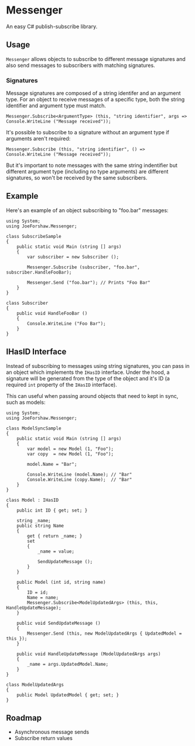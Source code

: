 # Messenger
An easy C# publish-subscribe library.

## Usage
`Messenger` allows objects to subscribe to different message signatures and also send messages to subscribers with matching signatures.

### Signatures
Message signatures are composed of a string identifer and an argument type. For an object to receive messages of a specific type, both the string identifier and argument type must match.
```
Messenger.Subscribe<ArgumentType> (this, "string identifier", args => Console.WriteLine ("Message received"));
```

It's possible to subscribe to a signature without an argument type if arguments aren't required:
```
Messenger.Subscribe (this, "string identifier", () => Console.WriteLine ("Message received"));
```

But it's important to note messages with the same string indentifier but different argument type (including no type arguments) are different signatures, so won't be received by the same subscribers.

## Example
Here's an example of an object subscribing to "foo.bar" messages:
```
using System;
using JoeForshaw.Messenger;

class SubscribeSample
{
    public static void Main (string [] args)
    {
        var subscriber = new Subscriber ();

        Messenger.Subscribe (subscriber, "foo.bar", subscriber.HandleFooBar);
        
        Messenger.Send ("foo.bar"); // Prints "Foo Bar"
    }
}

class Subscriber
{
    public void HandleFooBar ()
    {
        Console.WriteLine ("Foo Bar");
    }
}
```

## IHasID Interface
Instead of subscribing to messages using string signatures, you can pass in an object which implements the `IHasID` interface. Under the hood, a signature will be generated from the type of the object and it's ID (a required `int` property of the `IHasID` interface).

This can useful when passing around objects that need to kept in sync, such as models:
```
using System;
using JoeForshaw.Messenger;

class ModelSyncSample
{
    public static void Main (string [] args)
    {
        var model = new Model (1, "Foo");
        var copy  = new Model (1, "Foo");
        
        model.Name = "Bar";
        
        Console.WriteLine (model.Name); // "Bar"
        Console.WriteLine (copy.Name);  // "Bar"
    }
}

class Model : IHasID
{
    public int ID { get; set; }

    string _name;
    public string Name
    {
        get { return _name; }
        set
        {
            _name = value;
            
            SendUpdateMessage ();
        }
    }

    public Model (int id, string name)
    {
        ID = id;
        Name = name;
        Messenger.Subscribe<ModelUpdatedArgs> (this, this, HandleUpdateMessage);
    }
    
    public void SendUpdateMessage ()
    {
        Messenger.Send (this, new ModelUpdatedArgs { UpdatedModel = this });
    }
    
    public void HandleUpdateMessage (ModelUpdatedArgs args)
    {
        _name = args.UpdatedModel.Name;
    }
}

class ModelUpdatedArgs
{
    public Model UpdatedModel { get; set; }
}
```

## Roadmap
* Asynchronous message sends
* Subscribe return values
